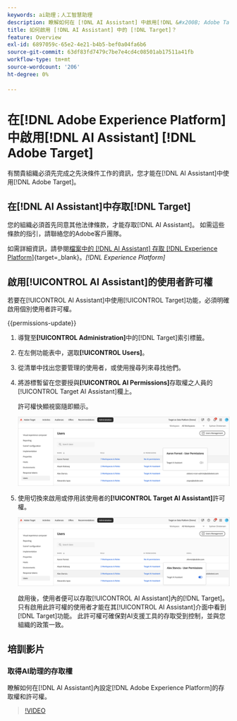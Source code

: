 ```yaml
---
keywords: ai助理；人工智慧助理
description: 瞭解如何在 [!DNL AI Assistant] 中啟用[!DNL &#x200B; Adobe Target]。
title: 如何啟用 [!DNL AI Assistant] 中的 [!DNL Target]？
feature: Overview
exl-id: 6897059c-65e2-4e21-b4b5-bef0a04fa6b6
source-git-commit: 63df83fd7479c7be7e4cd4c08501ab17511a41fb
workflow-type: tm+mt
source-wordcount: '206'
ht-degree: 0%

---
```


# 在[!DNL Adobe Experience Platform]中啟用[!DNL AI Assistant] [!DNL Adobe Target]

有關貴組織必須先完成之先決條件工作的資訊，您才能在[!DNL AI Assistant]中使用[!DNL Adobe Target]。

## 在[!DNL AI Assistant]中存取[!DNL Target]

您的組織必須首先同意其他法律條款，才能存取[!DNL AI Assistant]。 如需這些條款的指引，請聯絡您的Adobe客戶團隊。

如需詳細資訊，請參閱[檔案中的 [!DNL AI Assistant] 存取 [!DNL Experience Platform]](https://experienceleague.adobe.com/zh-hant/docs/experience-platform/ai-assistant/access){target=_blank}。*[!DNL Experience Platform]*

## 啟用[!UICONTROL AI Assistant]的使用者許可權

若要在[!UICONTROL AI Assistant]中使用[!UICONTROL Target]功能，必須明確啟用個別使用者許可權。

{{permissions-update}}

1. 導覽至&#x200B;**[!UICONTROL Administration]**&#x200B;中的[!DNL Target]索引標籤。
1. 在左側功能表中，選取&#x200B;**[!UICONTROL Users]**。
1. 從清單中找出您要管理的使用者，或使用搜尋列來尋找他們。
1. 將游標暫留在您要授與&#x200B;**[!UICONTROL AI Permissions]**&#x200B;存取權之人員的[!UICONTROL Target AI Assistant]欄上。

   許可權快顯視窗隨即顯示。

   ![AI助理設定](/help/main/c-intro/assets/ai-pop-up2.png)

1. 使用切換來啟用或停用該使用者的&#x200B;**[!UICONTROL Target AI Assistant]**&#x200B;許可權。

   ![AI助理許可權快顯功能表](/help/main/c-intro/assets/ai-pop-up.png)

   啟用後，使用者便可以存取[!UICONTROL AI Assistant]內的[!DNL Target]。 只有啟用此許可權的使用者才能在其[!UICONTROL AI Assistant]介面中看到[!DNL Target]功能。 此許可權可確保對AI支援工具的存取受到控制，並與您組織的政策一致。

## 培訓影片

### 取得AI助理的存取權

瞭解如何在[!DNL AI Assistant]內設定[!DNL Adobe Experience Platform]的存取權和許可權。

>[!VIDEO](https://video.tv.adobe.com/v/3475930/?captions=chi_hant&learn=on&#x26;enablevpops)
